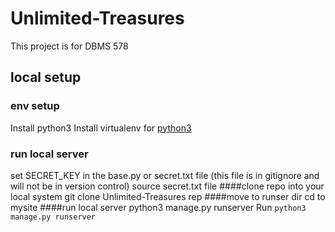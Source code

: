 # Unlimited-Treasures
This project is for DBMS 578

## local setup
### env setup
Install python3
Install virtualenv for [python3](https://gist.github.com/Geoyi/d9fab4f609e9f75941946be45000632b)
### run local server
set SECRET_KEY in the base.py or secret.txt file (this file is in gitignore and will not be in version control) 
source secret.txt file
####clone repo into your local system 
git clone Unlimited-Treasures rep
####move to runser dir
cd to mysite 
####run local server
python3 manage.py runserver
Run <code>python3 manage.py runserver</code>
